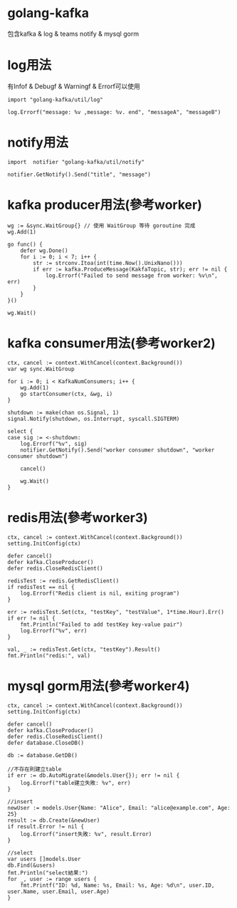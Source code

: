 # golang-kafka

包含kafka & log & teams notify & mysql gorm

# log用法

有Infof & Debugf & Warningf & Errorf可以使用

	import "golang-kafka/util/log"
    
    log.Errorf("message: %v ,message: %v. end", "messageA", "messageB")

# notify用法

    import 	notifier "golang-kafka/util/notify"

    notifier.GetNotify().Send("title", "message")

# kafka producer用法(參考worker)

    wg := &sync.WaitGroup{} // 使用 WaitGroup 等待 goroutine 完成
	wg.Add(1)

	go func() {
		defer wg.Done()
		for i := 0; i < 7; i++ {
			str := strconv.Itoa(int(time.Now().UnixNano()))
			if err := kafka.ProduceMessage(KakfaTopic, str); err != nil {
				log.Errorf("Failed to send message from worker: %v\n", err)
			}
		}
	}()

	wg.Wait()


# kafka consumer用法(參考worker2)

    ctx, cancel := context.WithCancel(context.Background())
	var wg sync.WaitGroup

	for i := 0; i < KafkaNumConsumers; i++ {
		wg.Add(1)
		go startConsumer(ctx, &wg, i)
	}

	shutdown := make(chan os.Signal, 1)
	signal.Notify(shutdown, os.Interrupt, syscall.SIGTERM)

	select {
	case sig := <-shutdown:
		log.Errorf("%v", sig)
		notifier.GetNotify().Send("worker consumer shutdown", "worker consumer shutdown")

		cancel()

		wg.Wait()
	}


# redis用法(參考worker3)

    ctx, cancel := context.WithCancel(context.Background())
	setting.InitConfig(ctx)

	defer cancel()
	defer kafka.CloseProducer()
	defer redis.CloseRedisClient()

	redisTest := redis.GetRedisClient()
	if redisTest == nil {
		log.Errorf("Redis client is nil, exiting program")
	}

	err := redisTest.Set(ctx, "testKey", "testValue", 1*time.Hour).Err()
	if err != nil {
		fmt.Println("Failed to add testKey key-value pair")
		log.Errorf("%v", err)
	}

	val, _ := redisTest.Get(ctx, "testKey").Result()
	fmt.Println("redis:", val)


# mysql gorm用法(參考worker4)

    ctx, cancel := context.WithCancel(context.Background())
	setting.InitConfig(ctx)

	defer cancel()
	defer kafka.CloseProducer()
	defer redis.CloseRedisClient()
	defer database.CloseDB()

	db := database.GetDB()

	//不存在則建立table
	if err := db.AutoMigrate(&models.User{}); err != nil {
		log.Errorf("table建立失敗: %v", err)
	}

	//insert
	newUser := models.User{Name: "Alice", Email: "alice@example.com", Age: 25}
	result := db.Create(&newUser)
	if result.Error != nil {
		log.Errorf("insert失敗: %v", result.Error)
	}

	//select
	var users []models.User
	db.Find(&users)
	fmt.Println("select結果:")
	for _, user := range users {
		fmt.Printf("ID: %d, Name: %s, Email: %s, Age: %d\n", user.ID, user.Name, user.Email, user.Age)
	}